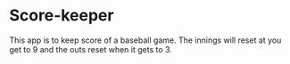 # Score-keeper
This app is to keep score of a baseball game.
The innings will reset at you get to 9 and the outs reset when it gets to 3.
